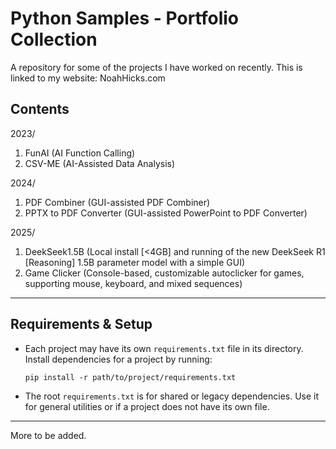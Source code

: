 # Python Samples - Portfolio Collection
A repository for some of the projects I have worked on recently. This is linked to my website: NoahHicks.com

## Contents
2023/
1. FunAI (AI Function Calling)
2. CSV-ME (AI-Assisted Data Analysis)

2024/
1. PDF Combiner (GUI-assisted PDF Combiner)
2. PPTX to PDF Converter (GUI-assisted PowerPoint to PDF Converter)

2025/
1. DeekSeek1.5B (Local install [<4GB] and running of the new DeekSeek R1 [Reasoning] 1.5B parameter model with a simple GUI)
2. Game Clicker (Console-based, customizable autoclicker for games, supporting mouse, keyboard, and mixed sequences)

---

## Requirements & Setup

- Each project may have its own `requirements.txt` file in its directory. Install dependencies for a project by running:
  ```
  pip install -r path/to/project/requirements.txt
  ```
- The root `requirements.txt` is for shared or legacy dependencies. Use it for general utilities or if a project does not have its own file.

---

More to be added.